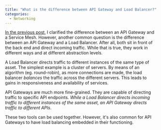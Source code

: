 ```yaml
---
title: "What is the difference between API Gateway and Load Balancer?"
categories:
  - Networking
---
```


[In the previous post](https://torresdacosta.com/api-gateway-vs-service-mesh), I clarified the difference between an API Gateway and a Service Mesh. However, another common question is the difference between an API Gateway and a Load Balancer. After all, both sit in front of the back end and direct incoming traffic. While that is true, they work in different ways and at different abstraction levels. 

A Load Balancer directs traffic to different instances of the same type of asset. The simplest example is a cluster of servers. By means of an algorithm (eg. round-robin), as more connections are made, the load balancer *balances* the traffic across the different servers. This leads to gains in responsiveness and availability of services.  

API Gateways are much more fine-grained. They are capable of directing traffic to specific API endpoints. *While a Load Balancer directs incoming traffic to different instances of the same asset, an API Gateway directs traffic to different APIs*. 

These two tools can be used together. However, it's also common for API Gateways to have load balancing embedded in their functioning.